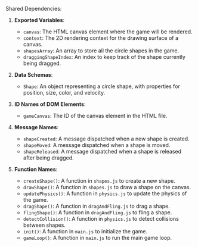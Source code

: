 Shared Dependencies:

1. **Exported Variables**: 
   - `canvas`: The HTML canvas element where the game will be rendered.
   - `context`: The 2D rendering context for the drawing surface of a canvas.
   - `shapesArray`: An array to store all the circle shapes in the game.
   - `draggingShapeIndex`: An index to keep track of the shape currently being dragged.

2. **Data Schemas**: 
   - `Shape`: An object representing a circle shape, with properties for position, size, color, and velocity.

3. **ID Names of DOM Elements**: 
   - `gameCanvas`: The ID of the canvas element in the HTML file.

4. **Message Names**: 
   - `shapeCreated`: A message dispatched when a new shape is created.
   - `shapeMoved`: A message dispatched when a shape is moved.
   - `shapeReleased`: A message dispatched when a shape is released after being dragged.

5. **Function Names**: 
   - `createShape()`: A function in `shapes.js` to create a new shape.
   - `drawShape()`: A function in `shapes.js` to draw a shape on the canvas.
   - `updatePhysics()`: A function in `physics.js` to update the physics of the game.
   - `dragShape()`: A function in `dragAndFling.js` to drag a shape.
   - `flingShape()`: A function in `dragAndFling.js` to fling a shape.
   - `detectCollision()`: A function in `physics.js` to detect collisions between shapes.
   - `init()`: A function in `main.js` to initialize the game.
   - `gameLoop()`: A function in `main.js` to run the main game loop.